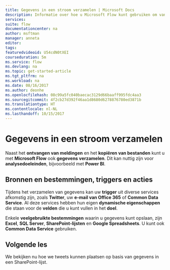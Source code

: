 ```yaml
---
title: Gegevens in een stroom verzamelen | Microsoft Docs
description: Informatie over hoe u Microsoft Flow kunt gebruiken om van gegevens van services te verzamelen voor gebruik in uw stromen.
services: 
suite: flow
documentationcenter: na
author: msftman
manager: anneta
editor: 
tags: 
featuredvideoid: U54cdN0tXEI
courseduration: 5m
ms.service: flow
ms.devlang: na
ms.topic: get-started-article
ms.tgt_pltfrm: na
ms.workload: na
ms.date: 08/16/2017
ms.author: deonhe
ms.openlocfilehash: 08c99a5fc040baecac3129d66baaff995fdc4aa3
ms.sourcegitcommit: 4f2cb27d392f46aa1d8680d6278876780ed3871b
ms.translationtype: HT
ms.contentlocale: nl-NL
ms.lasthandoff: 10/15/2017
---
```

# <a name="collect-data-in-a-flow"></a>Gegevens in een stroom verzamelen
Naast het **ontvangen van meldingen** en het **kopiëren van bestanden** kunt u met **Microsoft Flow** ook **gegevens verzamelen**.  Dit kan nuttig zijn voor **analysedoeleinden**, bijvoorbeeld met **Power BI**.  

## <a name="sources-and-destinations-triggers-and-actions"></a>Bronnen en bestemmingen, triggers en acties
Tijdens het verzamelen van gegevens kan uw **trigger** uit diverse services afkomstig zijn, zoals **Twitter**, uw **e-mail van Office 365** of **Common Data Service**.  Al deze services hebben hun eigen **dynamische eigenschappen** die staan voor de **velden** die u kunt vullen in het **doel**.

Enkele **veelgebruikte bestemmingen** waarin u gegevens kunt opslaan, zijn **Excel**, **SQL Server**, **SharePoint-lijsten** en **Google Spreadsheets**.  U kunt ook **Common Data Service** gebruiken.

## <a name="next-lesson"></a>Volgende les
We bekijken nu hoe we tweets kunnen plaatsen op basis van gegevens in een SharePoint-lijst. 

